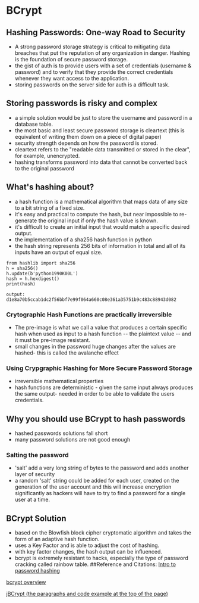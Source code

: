 # BCrypt

## Hashing Passwords: One-way Road to Security
- A strong password storage strategy is critical to mitigating data breaches that put the reputation of any organization in danger. Hashing is the foundation of secure password storage.
- the gist of auth is to provide users with a set of credentials (username & password) and to verify that they provide the correct credentials whenever they want access to the application.
- storing passwords on the server side for auth is a difficult task.

## Storing passwords is risky and complex

- a simple solution would be just to store the username and password in a database table.
- the most basic and least secure password storage is cleartext (this is equivalent of writing them down on a piece of digital paper)
- security strength depends on how the password is stored.
- cleartext refers to the "readable data transmitted or stored in the clear", for example, unencrypted.
- hashing transforms password into data that cannot be converted back to the original password

## What's hashing about?

- a hash function is a mathematical algorithm that maps data of any size to a bit string of a fixed size.
- it's easy and practical to compute the hash, but near impossible to re-generate the original input if only the hash value is known.
- it's difficult to create an initial input that would match a specific desired output.
- the implementation of a sha256 hash function in python
- the hash string represents 256 bits of information in total and all of its inputs have an output of equal size.

```
from hashlib import sha256
h = sha256()
h.update(b'python1990K00L')
hash = h.hexdigest()
print(hash)

output: d1e8a70b5ccab1dc2f56bbf7e99f064a660c08e361a35751b9c483c88943d082

```

### Crytographic Hash Functions are practically irreversible

- The pre-image is what we call a value that produces a certain specific hash when used as input to a hash function -- the plaintext value -- and it must be pre-image resistant.
- small changes in the password huge changes after the values are hashed- this is called the avalanche effect


### Using Crypgraphic Hashing for More Secure Password Storage

- irreversible mathematical properties
- hash functions are deterministic - given the same input always produces the same output- needed in order to be able to validate the users credentials.

## Why you should use BCrypt to hash passwords

- hashed passwords solutions fall short
- many password solutions are not good enough

### Salting the password

- 'salt' add a very long string of bytes to the password and adds another layer of security
- a random 'salt' string could be added for each user, created on the generation of the user account and this will increase encryption significantly as hackers will have to try to find a password for a single user at a time.

## BCrypt Solution

- based on the Blowfish block cipher cryptomatic algorithm and takes the form of an adaptive hash function.
- uses a Key Factor and is able to adjust the cost of hashing.
- with key factor changes, the hash output can be influenced.
- bcrypt is extremely resistant to hacks, especially the type of password cracking called rainbow table.
##Reference and Citations:
[Intro to password hashing](https://auth0.com/blog/hashing-passwords-one-way-road-to-security/)

[bcrypt overview](https://medium.com/@danboterhoven/why-you-should-use-bcrypt-to-hash-passwords-af330100b861) 

[jBCrypt (the paragraphs and code example at the top of the page)](https://www.mindrot.org/projects/jBCrypt/)
